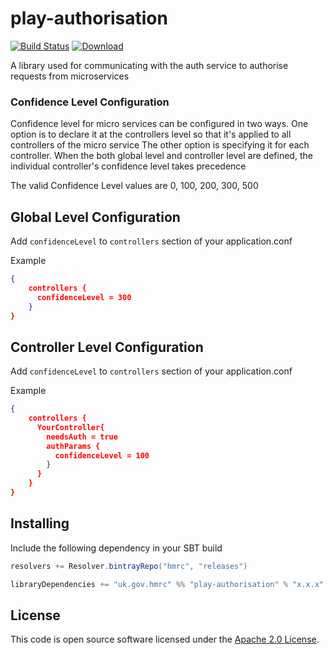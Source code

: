 play-authorisation
====
[![Build Status](https://travis-ci.org/hmrc/play-authorisation.svg?branch=master)](https://travis-ci.org/hmrc/play-authorisation) [ ![Download](https://api.bintray.com/packages/hmrc/releases/play-authorisation/images/download.svg) ](https://bintray.com/hmrc/releases/play-authorisation/_latestVersion)

A library used for communicating with the auth service to authorise requests
from microservices


### Confidence Level Configuration
Confidence level for micro services can be configured in two ways. One option is to declare it at the controllers level so that it's applied to all controllers of the micro service
The other option is specifying it for each controller. When the both global level and controller level are defined, the individual controller's confidence level takes precedence

The valid Confidence Level values are 0, 100, 200, 300, 500

## Global Level Configuration
Add `confidenceLevel` to `controllers` section of your application.conf

Example
```json
{
    controllers {
      confidenceLevel = 300
    }
}
```

## Controller Level Configuration
Add `confidenceLevel` to `controllers` section of your application.conf

Example
```json
{
    controllers {
      YourController{
        needsAuth = true
        authParams {
          confidenceLevel = 100
        }
      }
    }
}
```

## Installing

Include the following dependency in your SBT build

``` scala
resolvers += Resolver.bintrayRepo("hmrc", "releases")

libraryDependencies += "uk.gov.hmrc" %% "play-authorisation" % "x.x.x"
```

## License ##

This code is open source software licensed under the [Apache 2.0 License]("http://www.apache.org/licenses/LICENSE-2.0.html").



